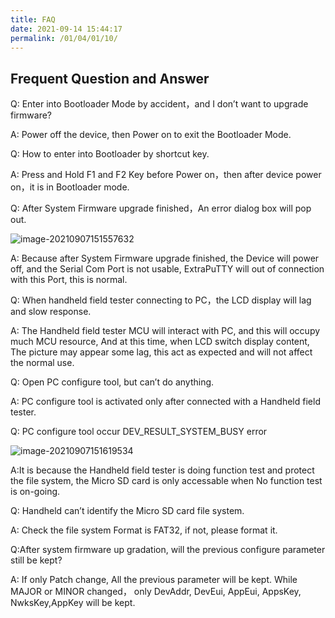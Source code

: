 ```yaml
---
title: FAQ
date: 2021-09-14 15:44:17
permalink: /01/04/01/10/
---
```

## Frequent Question and Answer

Q: Enter into Bootloader Mode by accident，and I don’t want to upgrade firmware?

 A: Power off the device, then Power on to exit the Bootloader Mode.



Q: How to enter into Bootloader by shortcut key.

A: Press and Hold F1 and F2 Key before Power on，then after device power on，it is in Bootloader mode.



Q: After System Firmware upgrade finished，An error dialog box will pop out.

![image-20210907151557632](https://wiki.risinghf.com/upload/img/d273544e512bf4e11fc3b2c3ef782e58.png)

A: Because after System Firmware upgrade finished, the Device will power off, and the Serial Com Port is not usable, ExtraPuTTY will out of
connection with this Port, this is normal.



Q: When handheld field tester connecting to PC，the LCD display will lag and slow response.

A: The Handheld field tester MCU will interact with PC, and this will occupy much MCU resource, And at this time, when LCD switch display
content, The picture may appear some lag, this act as expected and will not affect the normal use.



Q: Open PC configure tool, but can’t do anything.

A: PC configure tool is activated only after connected with a Handheld field tester.



Q: PC configure tool occur DEV_RESULT_SYSTEM_BUSY error

![image-20210907151619534](https://wiki.risinghf.com/upload/img/b5ed6f23c0203c48185165368655624d.png)

A:It is because the Handheld field tester is doing function test and protect the file system, the Micro SD card is only accessable when No
function test is on-going.



Q: Handheld can’t identify the Micro SD card file system.

A: Check the file system Format is FAT32, if not, please format it.



Q:After system firmware up gradation, will the previous configure parameter still be kept?

A: If only Patch change, All the previous parameter will be kept. While MAJOR or MINOR changed， only DevAddr, DevEui, AppEui, AppsKey, NwksKey,AppKey will be kept.
